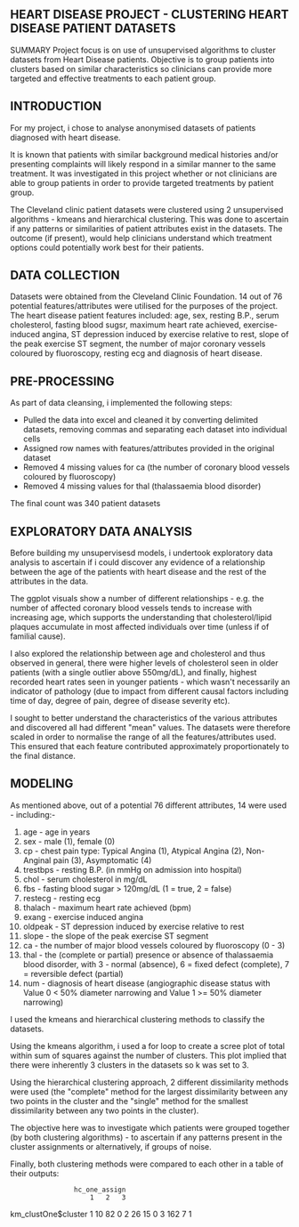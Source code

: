## HEART DISEASE PROJECT - CLUSTERING HEART DISEASE PATIENT DATASETS

SUMMARY
Project focus is on use of unsupervised algorithms to cluster datasets from Heart Disease patients. Objective is to group patients into clusters based on similar characteristics so clinicians can provide more targeted and effective treatments to each patient group.

## INTRODUCTION 
For my project, i chose to analyse anonymised datasets of patients diagnosed with heart disease. 

It is known that patients with similar background medical histories and/or presenting complaints will likely respond in a similar manner to the same treatment. It was investigated in this project whether or not clinicians are able to group patients in order to provide targeted treatments by patient group. 

The Cleveland clinic patient datasets were clustered using 2 unsupervised algorithms - kmeans and hierarchical clustering. This was done to ascertain if any patterns or similarities of patient attributes exist in the datasets. The outcome (if present), would help clinicians understand which treatment options could potentially work best for their patients. 

## DATA COLLECTION
Datasets were obtained from the Cleveland Clinic Foundation. 14 out of 76 potential features/attributes were utilised for the purposes of the project. The heart disease patient features included: age, sex, resting B.P., serum cholesterol, fasting blood sugsr, maximum heart rate achieved, exercise-induced angina, ST depression induced by exercise relative to rest, slope of the peak exercise ST segment, the number of major coronary vessels coloured by fluoroscopy, resting ecg and diagnosis of heart disease. 

## PRE-PROCESSING
As part of data cleansing, i implemented the following steps:

- Pulled the data into excel and cleaned it by converting delimited datasets, removing commas and separating each dataset into individual cells
- Assigned row names with features/attributes provided in the original dataset
- Removed 4 missing values for ca (the number of coronary blood vessels coloured by fluoroscopy)
- Removed 4 missing values for thal (thalassaemia blood disorder)

The final count was 340 patient datasets


## EXPLORATORY DATA ANALYSIS
Before building my unsupervisesd models, i undertook exploratory data analysis to ascertain if i could discover any evidence of a relationship between the age of the patients with heart disease and the rest of the attributes in the data. 

The ggplot visuals show a number of different relationships - e.g. the number of affected coronary blood vessels tends to increase with increasing age, which supports the understanding that cholesterol/lipid plaques accumulate in most affected individuals over time (unless if of familial cause).

I also explored the relationship between age and cholesterol and thus observed in general, there were higher levels of cholesterol seen in older patients (with a single outlier above 550mg/dL), and finally, highest recorded heart rates seen in younger patients - which wasn't necessarily an indicator of pathology (due to impact from different causal factors including time of day, degree of pain, degree of disease severity etc). 

I sought to better understand the characteristics of the various attributes and discovered all had different "mean" values. The datasets were therefore scaled in order to normalise the range of all the features/attributes used. This ensured that each feature contributed approximately proportionately to the final distance.


## MODELING
As mentioned above, out of a potential 76 different attributes, 14 were used - including:- 

1. age - age in years
2. sex - male (1), female (0)
3. cp - chest pain type: Typical Angina (1), Atypical Angina (2), Non-Anginal pain (3), Asymptomatic (4)
4. trestbps - resting B.P. (in mmHg on admission into hospital)
5. chol - serum cholesterol in mg/dL
6. fbs - fasting blood sugar > 120mg/dL (1 = true, 2 = false)
7. restecg - resting ecg
8. thalach - maximum heart rate achieved (bpm)
9. exang - exercise induced angina
10. oldpeak - ST depression induced by exercise relative to rest
11. slope - the slope of the peak exercise ST segment 
12. ca - the number of major blood vessels coloured by fluoroscopy (0 - 3)
13. thal - the (complete or partial) presence or absence of thalassaemia blood disorder, with 3 - normal (absence), 6 = fixed defect (complete), 7 = reversible defect (partial)
14. num - diagnosis of heart disease (angiographic disease status with Value 0 < 50% diameter narrowing and Value 1 >= 50% diameter narrowing)


I used the kmeans and hierarchical clustering methods to classify the datasets. 

Using the kmeans algorithm, i used a for loop to create a scree plot of total within sum of squares against the number of clusters. This plot implied that there were inherently 3 clusters in the datasets so k was set to 3. 

Using the hierarchical clustering approach, 2 different dissimilarity methods were used (the "complete" method for the largest dissimilarity between any two points in the cluster and the "single" method for the smallest dissimilarity between any two points in the cluster).

The objective here was to investigate which patients were grouped together (by both clustering algorithms) - to ascertain if any patterns present in the cluster assignments or alternatively, if groups of noise.

Finally, both clustering methods were compared to each other in a table of their outputs:

                    hc_one_assign
                        1	2	3
km_clustOne$cluster	1	10	82	0
                    2	26	15	0
                    3	162	7	1



 
 
 
 




